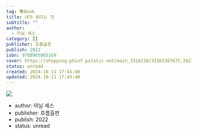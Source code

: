 ```yaml
---
tag: 📚Book
title: 내가 된다는 것
subtitle: ""
author:
  - 아닐 세스
category: []
publisher: 흐름출판
publish: 2022
isbn: 9788965965169
cover: https://shopping-phinf.pstatic.net/main_3316238/33162387675.20230926085209.jpg
status: unread
created: 2024-10-11 17:43:40
updated: 2024-10-11 17:43:40
---
```

![](https://shopping-phinf.pstatic.net/main_3316238/33162387675.20230926085209.jpg)


- author: 아닐 세스
- publisher: 흐름출판
- publish: 2022
- status: unread